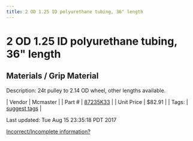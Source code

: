 ```yaml
---
title: 2 OD 1.25 ID polyurethane tubing, 36" length
---
```


# 2 OD 1.25 ID polyurethane tubing, 36" length
## Materials / Grip Material
Description: 	24t pulley to 2.14 OD wheel, other lengths available. 

| Vendor | Mcmaster | 
| Part # | [87235K33](https://www.mcmaster.com/#87235K33) | 
| Unit Price | $82.91 | 
| Tags: | [suggest tags](https://docs.google.com/forms/d/e/1FAIpQLSeWyY8v3RgOty-MyWmh9U0iivNYN_molChYyS-0U-o-kOAv_g/viewform) | 

Last updated: Tue Aug 15 23:35:18 PDT 2017

 [Incorrect/Incomplete information?](https://docs.google.com/forms/d/e/1FAIpQLSeWyY8v3RgOty-MyWmh9U0iivNYN_molChYyS-0U-o-kOAv_g/viewform)